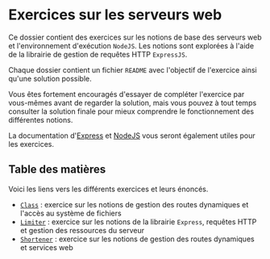 # Exercices sur les serveurs web

Ce dossier contient des exercices sur les notions de base des serveurs web et l'environnement d'exécution `NodeJS`. Les notions sont explorées à l'aide de la librairie de gestion de requêtes HTTP `ExpressJS`.

Chaque dossier contient un fichier `README` avec l'objectif de l'exercice ainsi qu'une solution possible.

Vous êtes fortement encouragés d'essayer de compléter l'exercice par vous-mêmes avant de regarder la solution, mais vous pouvez à tout temps consulter la solution finale pour mieux comprendre le fonctionnement des différentes notions.

La documentation d'[Express](https://expressjs.com/en/4x/api.html) et [NodeJS](https://nodejs.org/dist/latest-v18.x/docs/api/) vous seront également utiles pour les exercices.

## Table des matières

Voici les liens vers les différents exercices et leurs énoncés.

- [`Class`](./Class/README.MD) : exercice sur les notions de gestion des routes dynamiques et l'accès au système de fichiers
- [`Limiter`](./Limiter/README.MD) : exercice sur les notions de la librairie `Express`, requêtes HTTP et gestion des ressources du serveur
- [`Shortener`](./Shortener/README.MD) : exercice sur les notions de gestion des routes dynamiques et services web